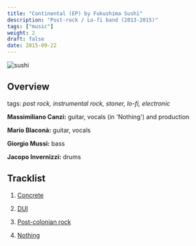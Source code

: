 ```yaml
---
title: "Continental (EP) by Fukushima Sushi"
description: "Post-rock / Lo-fi band (2013-2015)"
tags: ["music"]
weight: 2
draft: false
date: 2015-09-22
---
```


![sushi](/img/fukushima.jpg)

## Overview 

tags: _post rock, instrumental rock, stoner, lo-fi, electronic_

__Massimiliano Canzi:__ guitar, vocals (in 'Nothing') and production

__Mario Blaconà:__ guitar, vocals

__Giorgio Mussi:__ bass

__Jacopo Invernizzi:__ drums

## Tracklist 

1. [Concrete](https://fukushimasushi.bandcamp.com/track/concrete)

2. [DUI](https://fukushimasushi.bandcamp.com/track/dui)

3. [Post-colonian rock](https://fukushimasushi.bandcamp.com/track/post-colonial-rock)

4. [Nothing](https://fukushimasushi.bandcamp.com/track/nothing)


